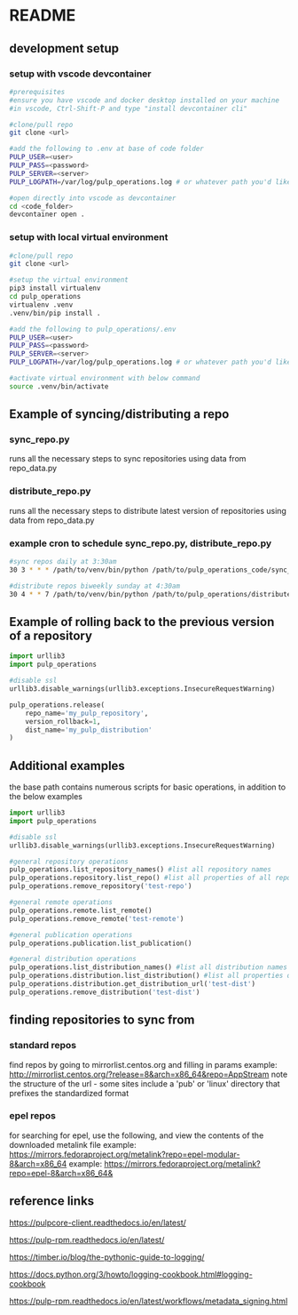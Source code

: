 # README

## development setup

### setup with vscode devcontainer

```bash
#prerequisites
#ensure you have vscode and docker desktop installed on your machine
#in vscode, Ctrl-Shift-P and type "install devcontainer cli"

#clone/pull repo
git clone <url>

#add the following to .env at base of code folder
PULP_USER=<user>
PULP_PASS=<password>
PULP_SERVER=<server>
PULP_LOGPATH=/var/log/pulp_operations.log # or whatever path you'd like

#open directly into vscode as devcontainer
cd <code_folder>
devcontainer open .
```

### setup with local virtual environment
```bash
#clone/pull repo
git clone <url>

#setup the virtual environment
pip3 install virtualenv
cd pulp_operations
virtualenv .venv
.venv/bin/pip install .

#add the following to pulp_operations/.env
PULP_USER=<user>
PULP_PASS=<password>
PULP_SERVER=<server>
PULP_LOGPATH=/var/log/pulp_operations.log # or whatever path you'd like

#activate virtual environment with below command
source .venv/bin/activate
```

## Example of syncing/distributing a repo

### sync_repo.py

runs all the necessary steps to sync repositories using data from repo_data.py

### distribute_repo.py

runs all the necessary steps to distribute latest version of repositories using data from repo_data.py

### example cron to schedule sync_repo.py, distribute_repo.py

```bash
#sync repos daily at 3:30am
30 3 * * * /path/to/venv/bin/python /path/to/pulp_operations_code/sync_repo.py

#distribute repos biweekly sunday at 4:30am
30 4 * * 7 /path/to/venv/bin/python /path/to/pulp_operations/distribute_repo.py
```

## Example of rolling back to the previous version of a repository

```python
import urllib3
import pulp_operations

#disable ssl
urllib3.disable_warnings(urllib3.exceptions.InsecureRequestWarning)

pulp_operations.release(
    repo_name='my_pulp_repository',
    version_rollback=1,
    dist_name='my_pulp_distribution'
)
```

## Additional examples

the base path contains numerous scripts for basic operations, in addition to the below examples

```python
import urllib3
import pulp_operations

#disable ssl
urllib3.disable_warnings(urllib3.exceptions.InsecureRequestWarning)

#general repository operations
pulp_operations.list_repository_names() #list all repository names
pulp_operations.repository.list_repo() #list all properties of all repositories
pulp_operations.remove_repository('test-repo')

#general remote operations
pulp_operations.remote.list_remote()
pulp_operations.remove_remote('test-remote')

#general publication operations
pulp_operations.publication.list_publication()

#general distribution operations
pulp_operations.list_distribution_names() #list all distribution names
pulp_operations.distribution.list_distribution() #list all properties of all distributions
pulp_operations.distribution.get_distribution_url('test-dist')
pulp_operations.remove_distribution('test-dist')
```

## finding repositories to sync from

### standard repos

find repos by going to mirrorlist.centos.org and filling in params
example: <http://mirrorlist.centos.org/?release=8&arch=x86_64&repo=AppStream>
note the structure of the url - some sites include a 'pub' or 'linux' directory
that prefixes the standardized format

### epel repos

for searching for epel, use the following, and view the contents of the downloaded metalink file
example: <https://mirrors.fedoraproject.org/metalink?repo=epel-modular-8&arch=x86_64>
example: <https://mirrors.fedoraproject.org/metalink?repo=epel-8&arch=x86_64&>

## reference links

<https://pulpcore-client.readthedocs.io/en/latest/>

<https://pulp-rpm.readthedocs.io/en/latest/>

<https://timber.io/blog/the-pythonic-guide-to-logging/>

<https://docs.python.org/3/howto/logging-cookbook.html#logging-cookbook>

<https://pulp-rpm.readthedocs.io/en/latest/workflows/metadata_signing.html>
